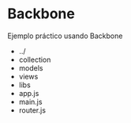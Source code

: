 Backbone
========

Ejemplo práctico usando Backbone

- ../
- collection
- models
- views
- libs
- app.js
- main.js
- router.js
